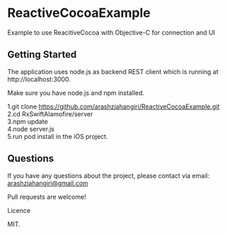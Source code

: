# ReactiveCocoaExample
Example to use ReacitiveCocoa with Objective-C for connection and UI
<br />
## Getting Started
The application uses node.js as backend REST client which is running at http://localhost:3000.<br />

Make sure you have node.js and npm installed.

1.git clone https://github.com/arashzjahangiri/ReactiveCocoaExample.git<br />
2.cd RxSwiftAlamofire/server<br />
3.npm update<br />
4.node server.js<br />
5.run pod install in the iOS project.<br />

## Questions<br/>
If you have any questions about the project, please contact via email: arashzjahangiri@gmail.com

Pull requests are welcome!

Licence

MIT.
